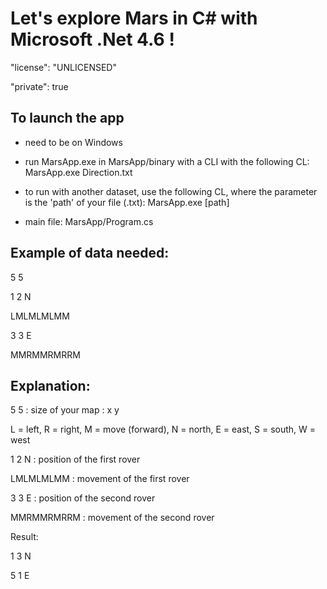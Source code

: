 # Let's explore Mars in C# with Microsoft .Net 4.6 !

"license": "UNLICENSED"

"private": true

## To launch the app

- need to be on Windows

- run MarsApp.exe in MarsApp/binary with a CLI with the following CL: MarsApp.exe Direction.txt

- to run with another dataset, use the following CL, where the parameter is the 'path' of your file (.txt): MarsApp.exe [path]

- main file: MarsApp/Program.cs

## Example of data needed:

5 5

1 2 N

LMLMLMLMM

3 3 E

MMRMMRMRRM


## Explanation:

5 5 : size of your map : x y

L = left, R = right, M = move (forward), N = north, E = east, S = south, W = west

1 2 N : position of the first rover

LMLMLMLMM : movement of the first rover

3 3 E : position of the second rover

MMRMMRMRRM : movement of the second rover

Result:

1 3 N

5 1 E
